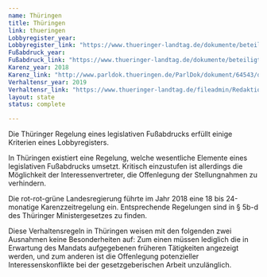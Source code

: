 ```yaml
---
name: Thüringen
title: Thüringen
link: thueringen
Lobbyregister_year:
Lobbyregister_link: "https://www.thueringer-landtag.de/dokumente/beteiligtentransparenz-dokumentation/#:~:text=Beteiligten%2D%20transparenz%2D%20dokumentation&text=In%20der%20Beteiligtentransparenzdokumentation%20werden%20alle,Gesetzentw%C3%BCrfe%2C%20die%20ab%20dem%201"
Fußabdruck_year:
Fußabdruck_link: "https://www.thueringer-landtag.de/dokumente/beteiligtentransparenz-dokumentation/#:~:text=Beteiligten%2D%20transparenz%2D%20dokumentation&text=In%20der%20Beteiligtentransparenzdokumentation%20werden%20alle,Gesetzentw%C3%BCrfe%2C%20die%20ab%20dem%201"
Karenz_year: 2018
Karenz_link: "http://www.parldok.thueringen.de/ParlDok/dokument/64543/drittes_gesetz_zur_aenderung_des_thueringer_ministergesetzes.pdf"
Verhaltensr_year: 2019
Verhaltensr_link: "https://www.thueringer-landtag.de/fileadmin/Redaktion/1-Hauptmenue/3-Dokumente/1-Dokumente/Dokumente/geschaeftsordnung_des_thueringer_landtags.pdf"
layout: state
status: complete

---
```


Die Thüringer Regelung eines legislativen Fußabdrucks erfüllt einige Kriterien eines Lobbyregisters.

In Thüringen existiert eine Regelung, welche wesentliche Elemente eines legislativen Fußabdrucks umsetzt. Kritisch einzustufen ist allerdings die Möglichkeit der Interessenvertreter, die Offenlegung der Stellungnahmen zu verhindern.

Die rot-rot-grüne Landesregierung führte im Jahr 2018 eine 18 bis 24-monatige Karenzzeitregelung ein. Entsprechende Regelungen sind in § 5b-d des Thüringer Ministergesetzes zu finden. 

Diese Verhaltensregeln in Thüringen weisen mit den folgenden zwei Ausnahmen keine Besonderheiten auf: Zum einen müssen lediglich die in Erwartung des Mandats aufgegebenen früheren Tätigkeiten angezeigt werden, und zum anderen ist die Offenlegung potenzieller Interessenskonflikte bei der gesetzgeberischen Arbeit unzulänglich.
